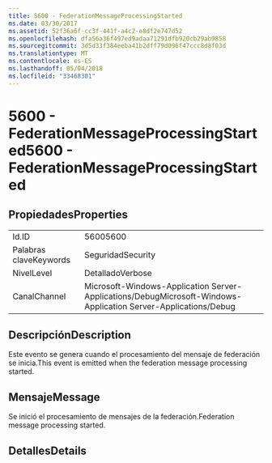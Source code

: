 ```yaml
---
title: 5600 - FederationMessageProcessingStarted
ms.date: 03/30/2017
ms.assetid: 52f36a6f-cc3f-441f-a4c2-e8df2e747d52
ms.openlocfilehash: dfa56a36f497ed9adaa71291dfb920cb29ab9858
ms.sourcegitcommit: 3d5d33f384eeba41b2dff79d096f47ccc8d8f03d
ms.translationtype: MT
ms.contentlocale: es-ES
ms.lasthandoff: 05/04/2018
ms.locfileid: "33468301"
---
```

# <a name="5600---federationmessageprocessingstarted"></a><span data-ttu-id="6c98a-102">5600 - FederationMessageProcessingStarted</span><span class="sxs-lookup"><span data-stu-id="6c98a-102">5600 - FederationMessageProcessingStarted</span></span>
## <a name="properties"></a><span data-ttu-id="6c98a-103">Propiedades</span><span class="sxs-lookup"><span data-stu-id="6c98a-103">Properties</span></span>  
  
|||  
|-|-|  
|<span data-ttu-id="6c98a-104">Id.</span><span class="sxs-lookup"><span data-stu-id="6c98a-104">ID</span></span>|<span data-ttu-id="6c98a-105">5600</span><span class="sxs-lookup"><span data-stu-id="6c98a-105">5600</span></span>|  
|<span data-ttu-id="6c98a-106">Palabras clave</span><span class="sxs-lookup"><span data-stu-id="6c98a-106">Keywords</span></span>|<span data-ttu-id="6c98a-107">Seguridad</span><span class="sxs-lookup"><span data-stu-id="6c98a-107">Security</span></span>|  
|<span data-ttu-id="6c98a-108">Nivel</span><span class="sxs-lookup"><span data-stu-id="6c98a-108">Level</span></span>|<span data-ttu-id="6c98a-109">Detallado</span><span class="sxs-lookup"><span data-stu-id="6c98a-109">Verbose</span></span>|  
|<span data-ttu-id="6c98a-110">Canal</span><span class="sxs-lookup"><span data-stu-id="6c98a-110">Channel</span></span>|<span data-ttu-id="6c98a-111">Microsoft-Windows-Application Server-Applications/Debug</span><span class="sxs-lookup"><span data-stu-id="6c98a-111">Microsoft-Windows-Application Server-Applications/Debug</span></span>|  
  
## <a name="description"></a><span data-ttu-id="6c98a-112">Descripción</span><span class="sxs-lookup"><span data-stu-id="6c98a-112">Description</span></span>  
 <span data-ttu-id="6c98a-113">Este evento se genera cuando el procesamiento del mensaje de federación se inicia.</span><span class="sxs-lookup"><span data-stu-id="6c98a-113">This event is emitted when the federation message processing started.</span></span>  
  
## <a name="message"></a><span data-ttu-id="6c98a-114">Mensaje</span><span class="sxs-lookup"><span data-stu-id="6c98a-114">Message</span></span>  
 <span data-ttu-id="6c98a-115">Se inició el procesamiento de mensajes de la federación.</span><span class="sxs-lookup"><span data-stu-id="6c98a-115">Federation message processing started.</span></span>  
  
## <a name="details"></a><span data-ttu-id="6c98a-116">Detalles</span><span class="sxs-lookup"><span data-stu-id="6c98a-116">Details</span></span>
